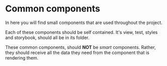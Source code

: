 # Common components

In here you will find small components that are used throughout the project.

Each of these components should be self contained. It's view, test, styles and storybook, should all be in its folder.

These common components, should **NOT** be *smart* components. Rather, they should receive all the data they need from the component that is rendering them.
